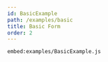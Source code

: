 ```yaml
---
id: BasicExample
path: /examples/basic
title: Basic Form
order: 2
---
```


`embed:examples/BasicExample.js`
